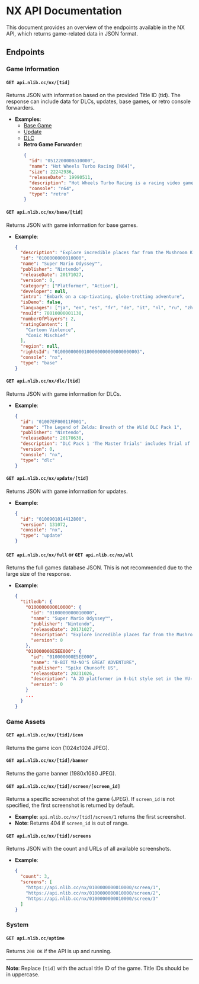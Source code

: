 # NX API Documentation

This document provides an overview of the endpoints available in the NX API, which returns game-related data in JSON format.

## Endpoints

### Game Information

#### `GET api.nlib.cc/nx/[tid]`
Returns JSON with information based on the provided Title ID (tid). The response can include data for DLCs, updates, base games, or retro console forwarders.

- **Examples**:
  - [Base Game](#get-apinlibccnxtidbase)
  - [Update](#get-apinlibccnxupdatetid)
  - [DLC](#get-apinlibccnxdltid)
  - **Retro Game Forwarder**:
    ```json
    {
      "id": "0512200000a10000",
      "name": "Hot Wheels Turbo Racing [N64]",
      "size": 22242936,
      "releaseDate": 19990511,
      "description": "Hot Wheels Turbo Racing is a racing video game released for the Nintendo 64 and PlayStation in 1999. It features 40 cars based on the Hot Wheels series of toys. It also features Kyle Petty's 1999 NASCAR stock car, as it was sponsored by Hot Wheels. The game features music from artists like Primus, Metallica, The Reverend Horton Heat and Mix Master Mike.",
      "console": "n64",
      "type": "retro"
    }
    ```

#### `GET api.nlib.cc/nx/base/[tid]`
Returns JSON with game information for base games.

- **Example**:
    ```json
    {
      "description": "Explore incredible places far from the Mushroom Kingdom as you join Mario and his new ally Cappy on a massive, globe-trotting 3D adventure. Use amazing new abilities—like the power to capture and control objects, animals, and enemies—to collect Power Moons so you can power up the Odyssey airship and save Princess Peach from Bowser’s wedding plans!\n\nThanks to heroic, hat-shaped Cappy, Mario’s got new moves that’ll make you rethink his traditional run-and-jump gameplay—like cap jump, cap throw, and capture. Use captured cohorts such as enemies, objects, and animals to progress through the game and uncover loads of hidden collectibles. And if you feel like playing with a friend, just pass them a Joy-Con™ controller! Player 1 controls Mario while Player 2 controls Cappy. This sandbox-style 3D Mario adventure—the first since 1996’s beloved Super Mario 64™ and 2002’s Nintendo GameCube™ classic Super Mario Sunshine™—is packed with secrets and surprises, plus exciting new kingdoms to explore.",
      "id": "0100000000010000",
      "name": "Super Mario Odyssey™",
      "publisher": "Nintendo",
      "releaseDate": 20171027,
      "version": 0,
      "category": ["Platformer", "Action"],
      "developer": null,
      "intro": "Embark on a cap-tivating, globe-trotting adventure",
      "isDemo": false,
      "languages": ["ja", "en", "es", "fr", "de", "it", "nl", "ru", "zh", "zh"],
      "nsuId": 70010000001130,
      "numberOfPlayers": 2,
      "ratingContent": [
        "Cartoon Violence",
        "Comic Mischief"
      ],
      "region": null,
      "rightsId": "01000000000100000000000000000003",
      "console": "nx",
      "type": "base"
    }
    ```

#### `GET api.nlib.cc/nx/dlc/[tid]`
Returns JSON with game information for DLCs.

- **Example**:
    ```json
    {
      "id": "01007EF00011F001",
      "name": "The Legend of Zelda: Breath of the Wild DLC Pack 1",
      "publisher": "Nintendo",
      "releaseDate": 20170630,
      "description": "DLC Pack 1 'The Master Trials' includes Trial of the Sword, Hero's Path Mode, Master Mode, Travel Medallion, 8 clothing items honoring the legacy of The Legend of Zelda series, and Korok Mask.",
      "version": 0,
      "console": "nx",
      "type": "dlc"
    }
    ```

#### `GET api.nlib.cc/nx/update/[tid]`
Returns JSON with game information for updates.

- **Example**:
    ```json
    {
      "id": "0100901014412800",
      "version": 131072,
      "console": "nx",
      "type": "update"
    }
    ```

#### `GET api.nlib.cc/nx/full` or `GET api.nlib.cc/nx/all`
Returns the full games database JSON. This is not recommended due to the large size of the response.

- **Example**:
    ```json
    {
      "titledb": {
        "0100000000010000": {
          "id": "0100000000010000",
          "name": "Super Mario Odyssey™",
          "publisher": "Nintendo",
          "releaseDate": 20171027,
          "description": "Explore incredible places far from the Mushroom Kingdom as you join Mario and his new ally Cappy on a massive, globe-trotting 3D adventure.",
          "version": 0
        },
        "010000000E5EE000": {
          "id": "010000000E5EE000",
          "name": "8-BIT YU-NO'S GREAT ADVENTURE",
          "publisher": "Spike Chunsoft US",
          "releaseDate": 20231026,
          "description": "A 2D platformer in 8-bit style set in the YU-NO universe. Play as Yu-No as she fights and dodges monsters in a fantasy world.",
          "version": 0
        }
        ...
      }
    }
    ```

### Game Assets

#### `GET api.nlib.cc/nx/[tid]/icon`
Returns the game icon (1024x1024 JPEG).

#### `GET api.nlib.cc/nx/[tid]/banner`
Returns the game banner (1980x1080 JPEG).

#### `GET api.nlib.cc/nx/[tid]/screen/[screen_id]`
Returns a specific screenshot of the game (JPEG). If `screen_id` is not specified, the first screenshot is returned by default.

- **Example**: `api.nlib.cc/nx/[tid]/screen/1` returns the first screenshot.
- **Note**: Returns 404 if `screen_id` is out of range.

#### `GET api.nlib.cc/nx/[tid]/screens`
Returns JSON with the count and URLs of all available screenshots.

- **Example**:
    ```json
    {
      "count": 3,
      "screens": [
        "https://api.nlib.cc/nx/0100000000010000/screen/1",
        "https://api.nlib.cc/nx/0100000000010000/screen/2",
        "https://api.nlib.cc/nx/0100000000010000/screen/3"
      ]
    }
    ```

### System

#### `GET api.nlib.cc/uptime`
Returns `200 OK` if the API is up and running.

---

**Note**: Replace `[tid]` with the actual title ID of the game. Title IDs should be in uppercase.